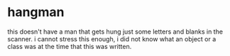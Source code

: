 # hangman

this doesn't have a man that gets hung just some letters and blanks in the scanner.  i cannot stress this enough, i did not know what an object or a class was at the time that this was written.
